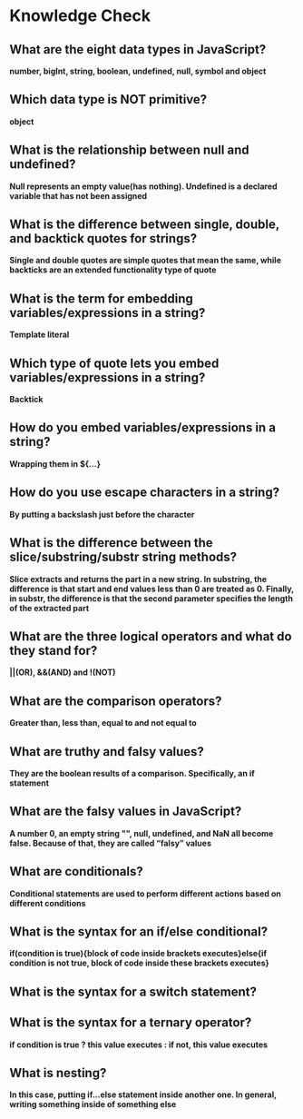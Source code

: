 # Knowledge Check
## What are the eight data types in JavaScript?
**number, bigInt, string, boolean, undefined, null, symbol and object**
## Which data type is NOT primitive?
**object**
## What is the relationship between null and undefined?
**Null represents an empty value(has nothing). Undefined is a declared variable that has not been assigned**
## What is the difference between single, double, and backtick quotes for strings?
**Single and double quotes are simple quotes that mean the same, while backticks are an extended functionality type of quote**
## What is the term for embedding variables/expressions in a string?
**Template literal**
## Which type of quote lets you embed variables/expressions in a string?
**Backtick**
## How do you embed variables/expressions in a string?
**Wrapping them in ${…}**
## How do you use escape characters in a string?
**By putting a backslash just before the character**
## What is the difference between the slice/substring/substr string methods?
**Slice extracts and returns the part in a new string. In substring, the difference is that start and end values less than 0 are treated as 0. Finally, in substr, the difference is that the second parameter specifies the length of the extracted part**
## What are the three logical operators and what do they stand for?
**||(OR), &&(AND) and !(NOT)**
## What are the comparison operators?
**Greater than, less than, equal to and not equal to**
## What are truthy and falsy values?
**They are the boolean results of a comparison. Specifically, an if statement**
## What are the falsy values in JavaScript?
**A number 0, an empty string "", null, undefined, and NaN all become false. Because of that, they are called “falsy” values**
## What are conditionals?
**Conditional statements are used to perform different actions based on different conditions**
## What is the syntax for an if/else conditional?
**if(condition is true){block of code inside brackets executes}else{if condition is not true, block of code inside these brackets executes}**
## What is the syntax for a switch statement?

## What is the syntax for a ternary operator?
**if condition is true ? this value executes : if not, this value executes**
## What is nesting?
**In this case, putting if...else statement inside another one. In general, writing something inside of something else**